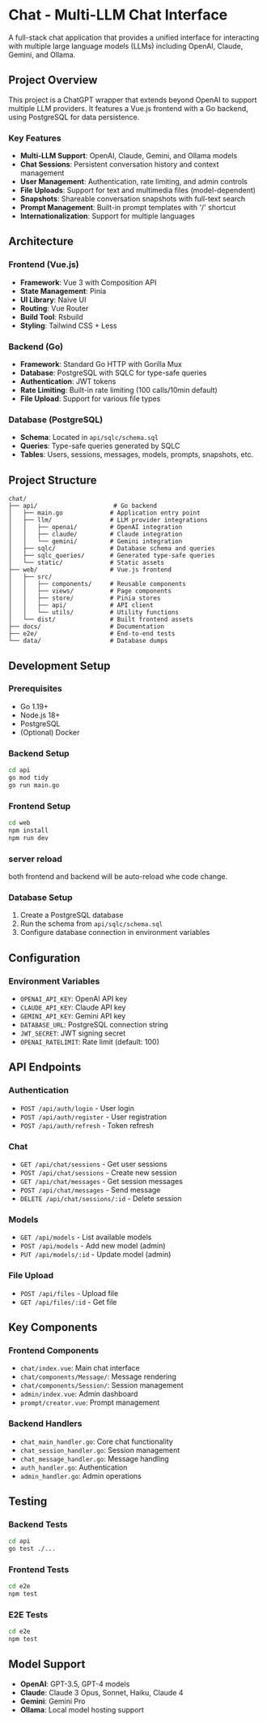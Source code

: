 # Chat - Multi-LLM Chat Interface

A full-stack chat application that provides a unified interface for interacting with multiple large language models (LLMs) including OpenAI, Claude, Gemini, and Ollama.

## Project Overview

This project is a ChatGPT wrapper that extends beyond OpenAI to support multiple LLM providers. It features a Vue.js frontend with a Go backend, using PostgreSQL for data persistence.

### Key Features

- **Multi-LLM Support**: OpenAI, Claude, Gemini, and Ollama models
- **Chat Sessions**: Persistent conversation history and context management
- **User Management**: Authentication, rate limiting, and admin controls
- **File Uploads**: Support for text and multimedia files (model-dependent)
- **Snapshots**: Shareable conversation snapshots with full-text search
- **Prompt Management**: Built-in prompt templates with '/' shortcut
- **Internationalization**: Support for multiple languages

## Architecture

### Frontend (Vue.js)
- **Framework**: Vue 3 with Composition API
- **State Management**: Pinia
- **UI Library**: Naive UI
- **Routing**: Vue Router
- **Build Tool**: Rsbuild
- **Styling**: Tailwind CSS + Less

### Backend (Go)
- **Framework**: Standard Go HTTP with Gorilla Mux
- **Database**: PostgreSQL with SQLC for type-safe queries
- **Authentication**: JWT tokens
- **Rate Limiting**: Built-in rate limiting (100 calls/10min default)
- **File Upload**: Support for various file types

### Database (PostgreSQL)
- **Schema**: Located in `api/sqlc/schema.sql`
- **Queries**: Type-safe queries generated by SQLC
- **Tables**: Users, sessions, messages, models, prompts, snapshots, etc.

## Project Structure

```
chat/
├── api/                     # Go backend
│   ├── main.go             # Application entry point
│   ├── llm/                # LLM provider integrations
│   │   ├── openai/         # OpenAI integration
│   │   ├── claude/         # Claude integration
│   │   └── gemini/         # Gemini integration
│   ├── sqlc/               # Database schema and queries
│   ├── sqlc_queries/       # Generated type-safe queries
│   └── static/             # Static assets
├── web/                    # Vue.js frontend
│   ├── src/
│   │   ├── components/     # Reusable components
│   │   ├── views/          # Page components
│   │   ├── store/          # Pinia stores
│   │   ├── api/            # API client
│   │   └── utils/          # Utility functions
│   └── dist/               # Built frontend assets
├── docs/                   # Documentation
├── e2e/                    # End-to-end tests
└── data/                   # Database dumps
```

## Development Setup

### Prerequisites
- Go 1.19+
- Node.js 18+
- PostgreSQL
- (Optional) Docker

### Backend Setup
```bash
cd api
go mod tidy
go run main.go
```

### Frontend Setup
```bash
cd web
npm install
npm run dev
```

### server reload

both frontend and backend will be auto-reload whe code change.

### Database Setup

1. Create a PostgreSQL database
2. Run the schema from `api/sqlc/schema.sql`
3. Configure database connection in environment variables

## Configuration

### Environment Variables
- `OPENAI_API_KEY`: OpenAI API key
- `CLAUDE_API_KEY`: Claude API key
- `GEMINI_API_KEY`: Gemini API key
- `DATABASE_URL`: PostgreSQL connection string
- `JWT_SECRET`: JWT signing secret
- `OPENAI_RATELIMIT`: Rate limit (default: 100)

## API Endpoints

### Authentication
- `POST /api/auth/login` - User login
- `POST /api/auth/register` - User registration
- `POST /api/auth/refresh` - Token refresh

### Chat
- `GET /api/chat/sessions` - Get user sessions
- `POST /api/chat/sessions` - Create new session
- `GET /api/chat/messages` - Get session messages
- `POST /api/chat/messages` - Send message
- `DELETE /api/chat/sessions/:id` - Delete session

### Models
- `GET /api/models` - List available models
- `POST /api/models` - Add new model (admin)
- `PUT /api/models/:id` - Update model (admin)

### File Upload
- `POST /api/files` - Upload file
- `GET /api/files/:id` - Get file

## Key Components

### Frontend Components
- `chat/index.vue`: Main chat interface
- `chat/components/Message/`: Message rendering
- `chat/components/Session/`: Session management
- `admin/index.vue`: Admin dashboard
- `prompt/creator.vue`: Prompt management

### Backend Handlers
- `chat_main_handler.go`: Core chat functionality
- `chat_session_handler.go`: Session management
- `chat_message_handler.go`: Message handling
- `auth_handler.go`: Authentication
- `admin_handler.go`: Admin operations

## Testing

### Backend Tests
```bash
cd api
go test ./...
```

### Frontend Tests
```bash
cd e2e
npm test
```

### E2E Tests
```bash
cd e2e
npm test
```


## Model Support

- **OpenAI**: GPT-3.5, GPT-4 models
- **Claude**: Claude 3 Opus, Sonnet, Haiku, Claude 4
- **Gemini**: Gemini Pro
- **Ollama**: Local model hosting support